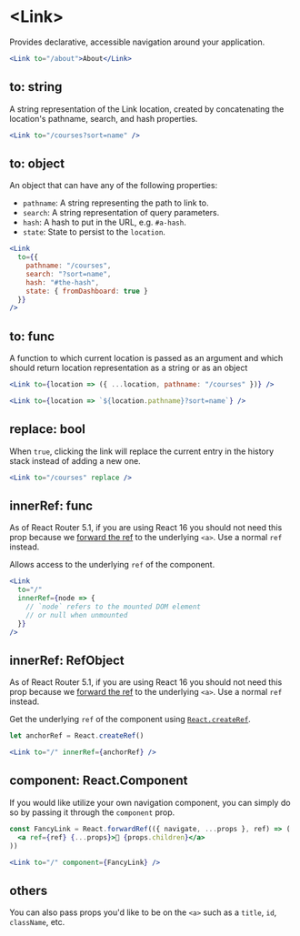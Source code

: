 # &lt;Link>

Provides declarative, accessible navigation around your application.

```jsx
<Link to="/about">About</Link>
```

## to: string

A string representation of the Link location, created by concatenating the location's pathname, search, and hash properties.

```jsx
<Link to="/courses?sort=name" />
```

## to: object

An object that can have any of the following properties:

- `pathname`: A string representing the path to link to.
- `search`: A string representation of query parameters.
- `hash`: A hash to put in the URL, e.g. `#a-hash`.
- `state`: State to persist to the `location`.

```jsx
<Link
  to={{
    pathname: "/courses",
    search: "?sort=name",
    hash: "#the-hash",
    state: { fromDashboard: true }
  }}
/>
```

## to: func

A function to which current location is passed as an argument and which should return location representation as a string or as an object

```jsx
<Link to={location => ({ ...location, pathname: "/courses" })} />
```

```jsx
<Link to={location => `${location.pathname}?sort=name`} />
```

## replace: bool

When `true`, clicking the link will replace the current entry in the history stack instead of adding a new one.

```jsx
<Link to="/courses" replace />
```

## innerRef: func

As of React Router 5.1, if you are using React 16 you should not need this prop because we [forward the ref](https://reactjs.org/docs/forwarding-refs.html) to the underlying `<a>`. Use a normal `ref` instead.

Allows access to the underlying `ref` of the component.

```jsx
<Link
  to="/"
  innerRef={node => {
    // `node` refers to the mounted DOM element
    // or null when unmounted
  }}
/>
```

## innerRef: RefObject

As of React Router 5.1, if you are using React 16 you should not need this prop because we [forward the ref](https://reactjs.org/docs/forwarding-refs.html) to the underlying `<a>`. Use a normal `ref` instead.

Get the underlying `ref` of the component using [`React.createRef`](https://reactjs.org/docs/refs-and-the-dom.html#creating-refs).

```jsx
let anchorRef = React.createRef()

<Link to="/" innerRef={anchorRef} />
```

## component: React.Component

If you would like utilize your own navigation component, you can simply do so by passing it through the `component` prop.

```jsx
const FancyLink = React.forwardRef(({ navigate, ...props }, ref) => (
  <a ref={ref} {...props}>💅 {props.children}</a>
))

<Link to="/" component={FancyLink} />
```

## others

You can also pass props you'd like to be on the `<a>` such as a `title`, `id`, `className`, etc.
